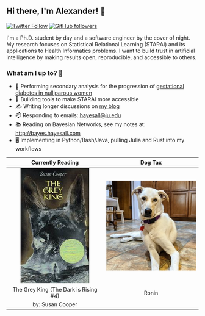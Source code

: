 ## Hi there, I'm Alexander! 👋

[![Twitter Follow](https://img.shields.io/twitter/follow/alexanderlhayes?label=%40alexanderlhayes&style=social)](https://twitter.com/alexanderlhayes)
[![GitHub followers](https://img.shields.io/github/followers/hayesall?label=%40hayesall&style=social)](https://github.com/hayesall)

I'm a Ph.D. student by day and a software engineer by the cover of night.
My research focuses on Statistical Relational Learning (STARAI) and its
applications to Health Informatics problems. I want to build trust in artificial
intelligence by making results open, reproducible, and accessible to others.

### What am I up to? 🤔

- 🤰 Performing secondary analysis for the progression of [gestational diabetes in nulliparous women](https://doc.numom2b.org/en/latest/)
- 🔧 Building tools to make STARAI more accessible
- ✍️ Writing longer discussions on [my blog](https://hayesall.com/blog/)
- 📫 Responding to emails: hayesall@iu.edu
- 📚 Reading on Bayesian Networks, see my notes at: http://bayes.hayesall.com
- 🖥️ Implementing in Python/Bash/Java, pulling Julia and Rust into my workflows

| Currently Reading       | Dog Tax |
| :---------------------: | :-----: |
| ![The Grey King (The Dark is Rising #4)](https://raw.githubusercontent.com/hayesall/hayesall/master/static/images/cover.jpg) | ![Ronin](https://raw.githubusercontent.com/hayesall/hayesall/master/static/images/ronin.jpg) |
| The Grey King (The Dark is Rising #4) | Ronin |
| by: Susan Cooper | |